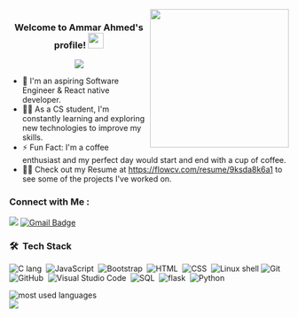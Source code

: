 
<img width="250" align="right" src="https://c.tenor.com/_DOBjnGspYAAAAAM/code-coding.gif">

<h3 align="center">
  Welcome to Ammar Ahmed's profile!
  <img src="https://media.giphy.com/media/hvRJCLFzcasrR4ia7z/giphy.gif" width="28">
</h3>

<!-- Typing SVG by DenverCoder1 - https://github.com/DenverCoder1/readme-typing-svg -->
<p align="center">
  <a href="https://github.com/DenverCoder1/readme-typing-svg"><img src="https://readme-typing-svg.herokuapp.com/?lines=Full-stack%20web%20developer;Always%20learning%20new%20things&font=Fira%20Code&center=true&width=440&height=45&color=f75c7e&vCenter=true&size=22"></a>
</p> 

- 🏢 I'm an aspiring Software Engineer & React native developer.
- 👨‍💻 As a CS student, I'm constantly learning and exploring new technologies to improve my skills.
- ⚡ Fun Fact: I'm a coffee enthusiast and my perfect day would start and end with a cup of coffee.
- 👨‍💻 Check out my Resume at https://flowcv.com/resume/9ksda8k6a1 to see some of the projects I've worked on.


### Connect with Me :

<a href="https://www.linkedin.com/in/ammar-ahmed-864136220/" target="_blank"><img src="https://img.shields.io/badge/-Ammar%20Ahmed-0077B5?style=for-the-badge&logo=Linkedin&logoColor=white"/></a>
[![Gmail Badge](https://img.shields.io/badge/-ammarahmed1263@gmail.com-d14836?style=for-the-badge&logo=Gmail&logoColor=white&link=mailto:ammarahmed1263@gmail.com)](mailto:ammarahmed1263@gmail.com)
### 🛠 &nbsp;Tech Stack
![C lang](https://img.shields.io/badge/-C%20Lang-05122A?style=flat&logo=C)&nbsp;
![JavaScript](https://img.shields.io/badge/-JavaScript-05122A?style=flat&logo=javascript)&nbsp;
![Bootstrap](https://img.shields.io/badge/-Bootstrap-05122A?style=flat&logo=bootstrap&logoColor=563D7C)&nbsp;
![HTML](https://img.shields.io/badge/-HTML-05122A?style=flat&logo=HTML5)&nbsp;
![CSS](https://img.shields.io/badge/-CSS-05122A?style=flat&logo=CSS3&logoColor=1572B6)&nbsp;
![Linux shell](https://img.shields.io/badge/-Linux%20Shell-05122A?style=flat&logo=Linux)
![Git](https://img.shields.io/badge/-Git-05122A?style=flat&logo=git)&nbsp;
![GitHub](https://img.shields.io/badge/-GitHub-05122A?style=flat&logo=github)&nbsp;
![Visual Studio Code](https://img.shields.io/badge/-Visual%20Studio%20Code-05122A?style=flat&logo=visual-studio-code&logoColor=007ACC)&nbsp;
![SQL](https://img.shields.io/badge/-SQL-05122A?style=flat&logo=MySql)&nbsp;
![flask](https://img.shields.io/badge/-flask-05122A?style=flat&logo=flask)&nbsp;
![Python](https://img.shields.io/badge/-Python%20-05122A?style=flat&logo=python)&nbsp;




<img align="left" src="https://github-readme-stats.vercel.app/api/top-langs?username=Ammarahmed1263&show_icons=true&locale=en&layout=compact&theme=radical" alt="most used languages" />
<br>
<a href="https://komarev.com/ghpvc/?username=Ammarahmed1263&style=for-the-badge">
    <img src="https://komarev.com/ghpvc/?username=Ammarahmed1263&style=for-the-badge">
</a>
